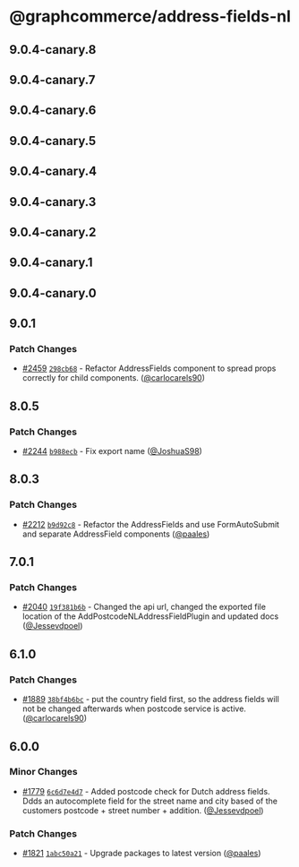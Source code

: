 # @graphcommerce/address-fields-nl

## 9.0.4-canary.8

## 9.0.4-canary.7

## 9.0.4-canary.6

## 9.0.4-canary.5

## 9.0.4-canary.4

## 9.0.4-canary.3

## 9.0.4-canary.2

## 9.0.4-canary.1

## 9.0.4-canary.0

## 9.0.1

### Patch Changes

- [#2459](https://github.com/graphcommerce-org/graphcommerce/pull/2459) [`298cb68`](https://github.com/graphcommerce-org/graphcommerce/commit/298cb683a34368c9799af7d7201e30ef5b681953) - Refactor AddressFields component to spread props correctly for child components. ([@carlocarels90](https://github.com/carlocarels90))

## 8.0.5

### Patch Changes

- [#2244](https://github.com/graphcommerce-org/graphcommerce/pull/2244) [`b988ecb`](https://github.com/graphcommerce-org/graphcommerce/commit/b988ecb3809c422e6871cd29905f6f495bda49f1) - Fix export name ([@JoshuaS98](https://github.com/JoshuaS98))

## 8.0.3

### Patch Changes

- [#2212](https://github.com/graphcommerce-org/graphcommerce/pull/2212) [`b9d92c8`](https://github.com/graphcommerce-org/graphcommerce/commit/b9d92c8bcdb9c3d0fdbd9c004b864b97bc52fcb1) - Refactor the AddressFields and use FormAutoSubmit and separate AddressField components ([@paales](https://github.com/paales))

## 7.0.1

### Patch Changes

- [#2040](https://github.com/graphcommerce-org/graphcommerce/pull/2040) [`19f381b6b`](https://github.com/graphcommerce-org/graphcommerce/commit/19f381b6bdf6dc16bbf6878f54f73cef2d57441d) - Changed the api url, changed the exported file location of the AddPostcodeNLAddressFieldPlugin and updated docs ([@Jessevdpoel](https://github.com/Jessevdpoel))

## 6.1.0

### Patch Changes

- [#1889](https://github.com/graphcommerce-org/graphcommerce/pull/1889) [`38bf4b6bc`](https://github.com/graphcommerce-org/graphcommerce/commit/38bf4b6bc6e705d9d124d50b775ba3f440599482) - put the country field first, so the address fields will not be changed afterwards when postcode service is active. ([@carlocarels90](https://github.com/carlocarels90))

## 6.0.0

### Minor Changes

- [#1779](https://github.com/graphcommerce-org/graphcommerce/pull/1779) [`6c6d7e4d7`](https://github.com/graphcommerce-org/graphcommerce/commit/6c6d7e4d7cf5d68a39acc82b91e1f3acce366517) - Added postcode check for Dutch address fields. Ddds an autocomplete field for the street name and city based of the customers postcode + street number + addition. ([@Jessevdpoel](https://github.com/Jessevdpoel))

### Patch Changes

- [#1821](https://github.com/graphcommerce-org/graphcommerce/pull/1821) [`1abc50a21`](https://github.com/graphcommerce-org/graphcommerce/commit/1abc50a21103270fad04e4a9ea892ee1e75233e9) - Upgrade packages to latest version ([@paales](https://github.com/paales))
